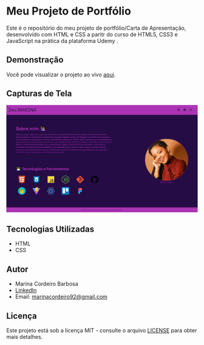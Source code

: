 # Meu Projeto de Portfólio

Este é o repositório do meu projeto de portfólio/Carta de Apresentação, desenvolvido com HTML e CSS a paritr do curso de HTML5, CSS3 e JavaScript na prática da plataforma Udemy .

## Demonstração

Você pode visualizar o projeto ao vivo [aqui](https://marinacb7.github.io/Portfolio/).

## Capturas de Tela

![Screenshot 1](./src/img/techs/tela.png)

## Tecnologias Utilizadas

- HTML
- CSS

## Autor

- Marina Cordeiro Barbosa
- [LinkedIn](https://www.linkedin.com/in/marinacb7/)
- Email: marinacordeiro92@gmail.com

## Licença

Este projeto está sob a licença MIT - consulte o arquivo [LICENSE](LICENSE) para obter mais detalhes.
